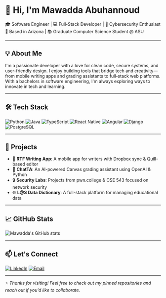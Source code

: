 # 👋 Hi, I'm Mawadda Abuhannoud

🎓 Software Engineer | 💻 Full-Stack Developer | 🔐 Cybersecurity Enthusiast  
📍 Based in Arizona | 📚 Graduate Computer Science Student @ ASU

---

## 💡 About Me

I'm a passionate developer with a love for clean code, secure systems, and user-friendly design. I enjoy building tools that bridge tech and creativity—from mobile writing apps and grading assistants to full-stack web platforms. With a bachelors in software engineering, I'm always exploring ways to innovate in tech and learning.

---

## 🛠️ Tech Stack

![Python](https://img.shields.io/badge/-Python-3776AB?style=flat&logo=python&logoColor=white)
![Java](https://img.shields.io/badge/-Java-007396?style=flat&logo=java&logoColor=white)
![TypeScript](https://img.shields.io/badge/-TypeScript-3178C6?style=flat&logo=typescript&logoColor=white)
![React Native](https://img.shields.io/badge/-React_Native-20232A?style=flat&logo=react&logoColor=61DAFB)
![Angular](https://img.shields.io/badge/-Angular-DD0031?style=flat&logo=angular&logoColor=white)
![Django](https://img.shields.io/badge/-Django-092E20?style=flat&logo=django&logoColor=white)
![PostgreSQL](https://img.shields.io/badge/-PostgreSQL-4169E1?style=flat&logo=postgresql&logoColor=white)

---

## 🚀 Projects

- 📱 **RTF Writing App**: A mobile app for writers with Dropbox sync & Quill-based editor  
- 🧠 **ChatTA**: An AI-powered Canvas grading assistant using OpenAI & Python  
- 🔒 **Security Labs**: Projects from pwn.college & CSE 543 focused on network security  
- 🌐 **L@S Data Dictionary**: A full-stack platform for managing educational data

---

## 📈 GitHub Stats

![Mawadda's GitHub stats](https://github-readme-stats.vercel.app/api?username=mabuhann&show_icons=true&theme=default)

---

## 📫 Let's Connect

[![LinkedIn](https://img.shields.io/badge/-LinkedIn-0077B5?style=flat&logo=linkedin&logoColor=white)](https://linkedin.com/in/mawadda-abuhannoud)
[![Email](https://img.shields.io/badge/-Email-D14836?style=flat&logo=gmail&logoColor=white)](mailto:mabuhann@asu.edu)

---

⭐️ *Thanks for visiting! Feel free to check out my pinned repositories and reach out if you'd like to collaborate.*

